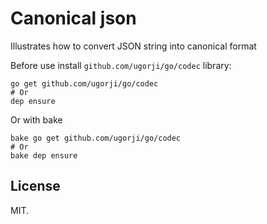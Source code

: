 # Canonical json

Illustrates how to convert JSON string into canonical format

Before use install `github.com/ugorji/go/codec` library:

```shell
go get github.com/ugorji/go/codec
# Or
dep ensure
```

Or with bake

```shell
bake go get github.com/ugorji/go/codec
# Or
bake dep ensure
```

## License

MIT.
